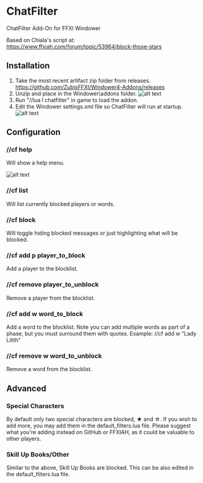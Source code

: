 # ChatFilter
ChatFilter Add-On for FFXI Windower

Based on Chiala's script at: https://www.ffxiah.com/forum/topic/53964/block-those-stars

## Installation
1. Take the most recent artifact zip folder from releases.
https://github.com/ZubisFFXI/Windower4-Addons/releases
2. Unzip and place in the Windower\addons folder.
![alt text](https://user-images.githubusercontent.com/89662000/131179775-4f65360b-6ee9-4589-aa1a-eda905aa5be9.png "Install Folder")
3. Run "//lua l chatfilter" in game to load the addon.
4. Edit the Windower settings.xml file so ChatFilter will run at startup.
![alt text](https://user-images.githubusercontent.com/89662000/131180770-abbd454a-086d-4d40-9438-a9b008ce2827.png "Settings.xml")

## Configuration

### //cf help
Will show a help menu.

![alt text](https://user-images.githubusercontent.com/89662000/131181083-3ea53450-6e33-4468-abf4-0b4d77388ad6.png "//cf help")

### //cf list
Will list currently blocked players or words.

### //cf block
Will toggle hiding blocked messages or just highlighting what will be blocked.

### //cf add p player_to_block
Add a player to the blocklist.

### //cf remove player_to_unblock
Remove a player from the blocklist.

### //cf add w word_to_block
Add a word to the blocklist.
Note you can add multiple words as part of a phase, but you must surround them with quotes.
Example: //cf add w "Lady Lilith"

### //cf remove w word_to_unblock
Remove a word from the blocklist.

## Advanced

### Special Characters
By default only two special characters are blocked, ★ and ☆.
If you wish to add more, you may add them in the default_filters.lua file.
Please suggest what you're adding instead on GitHub or FFXIAH, as it could be valuable to other players.

### Skill Up Books/Other
Similar to the above, Skill Up Books are blocked. This can be also edited in the default_filters.lua file.
